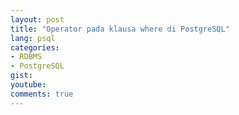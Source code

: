 ```yaml
---
layout: post
title: "Operator pada klausa where di PostgreSQL"
lang: psql
categories:
- RDBMS
- PostgreSQL
gist: 
youtube: 
comments: true
---
```


